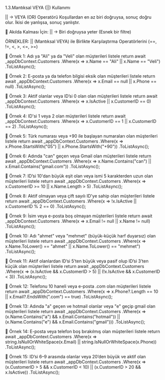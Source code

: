 ﻿1.3.Mantıksal VEYA (||) Kullanımı

|| → VEYA (OR) Operatörü
Koşullardan en az biri doğruysa, sonuç doğru olur.
İkisi de yanlışsa, sonuç yanlıştır.

🧠 Akılda Kalması İçin:
|| → Biri doğruysa yeter (Esnek bir filtre)



 ÖRNEKLER: || (Mantıksal VEYA) ile Birlikte Karşılaştırma Operatörlerini (==, !=, <, >, <=, >=)

 📌 Örnek 1:
 Adı ya "Ali" ya da "Veli" olan müşterileri listele
 return await _appDbContext.Customers
              .Where(x => x.Name == "Ali" || x.Name == "Veli")
              .ToListAsync();

 📌 Örnek 2:
E-posta ya da telefon bilgisi eksik olan müşterileri listele
 return await _appDbContext.Customers
              .Where(x => x.Email == null || x.Phone == null)
              .ToListAsync();


 📌 Örnek 3:
Aktif olanlar veya ID’si 0 olan olan müşterileri listele
 return await _appDbContext.Customers
              .Where(x => x.IsActive || x.CustomerID == 0)
              .ToListAsync();


 📌 Örnek 4:
ID'si 1 veya 2   olan müşterileri listele
 return await _appDbContext.Customers
             .Where(x => x.CustomerID == 1 || x.CustomerID == 2)
              .ToListAsync();


 📌 Örnek 5:
Türk numarası veya +90 ile başlayan numaraları olan müşterileri listele
 return await _appDbContext.Customers
             .Where(x => x.Phone.StartsWith("05") || x.Phone.StartsWith("+90"))
              .ToListAsync();


 📌 Örnek 6:
Adında "can" geçen veya Gmail olan müşterileri listele
 return await _appDbContext.Customers
              .Where(x => x.Name.Contains("can") || x.Email.Contains("gmail.com"))
              .ToListAsync();

 📌 Örnek 7:
ID’si 10'dan büyük  eşit olan veya ismi 5 karakterden uzun  olan müşterileri listele
 return await _appDbContext.Customers
              .Where(x => x.CustomerID >= 10 || x.Name.Length > 5)
              .ToListAsync();


 📌 Örnek 8:
 Aktif olmayan veya çift sayılı ID'ye sahip olan müşterileri listele
 return await _appDbContext.Customers
             .Where(x => !x.IsActive || x.CustomerID % 2 == 0)
              .ToListAsync();

 📌 Örnek 9:
 İsim veya e-posta boş olmayan müşterileri listele
 return await _appDbContext.Customers
             .Where(x => x.Email != null || x.Name != null)
              .ToListAsync();

 📌 Örnek 10:
Adı "ahmet" veya "mehmet" (büyük-küçük harf duyarsız)  olan müşterileri listele
 return await _appDbContext.Customers
              .Where(x => x.Name.ToLower() == "ahmet" || x.Name.ToLower() == "mehmet")
              .ToListAsync();


 📌 Örnek 11:
Aktif olanlardan ID’si 5’ten büyük veya pasif olup ID’si 3’ten küçük olan müşterileri listele
 return await _appDbContext.Customers
            .Where(x => (x.IsActive && x.CustomerID > 5) || (!x.IsActive && x.CustomerID < 3))
              .ToListAsync();



 📌 Örnek 12:
Telefonu 10 haneli veya e-posta .com  olan müşterileri listele
 return await _appDbContext.Customers
              .Where(x => x.Phone?.Length == 10 || x.Email?.EndsWith(".com") == true)
              .ToListAsync();

 📌 Örnek 13:
 Adında "a" geçen ve hotmail olanlar veya "e" geçip gmail  olan müşterileri listele
 return await _appDbContext.Customers
              .Where(x => (x.Name.Contains("a") && x.Email.Contains("hotmail")) || (x.Name.Contains("e") && x.Email.Contains("gmail")))
              .ToListAsync();


 📌 Örnek 14:
 E-posta veya telefon boş bırakılmış olan müşterileri listele
 return await _appDbContext.Customers
              .Where(x => string.IsNullOrWhiteSpace(x.Email) || string.IsNullOrWhiteSpace(x.Phone))
              .ToListAsync();


 📌 Örnek 15:
 ID’si 6–9 arasında olanlar veya 20’den büyük ve aktif  olan müşterileri listele
 return await _appDbContext.Customers
               .Where(x => (x.CustomerID > 5 && x.CustomerID < 10) || (x.CustomerID > 20 && x.IsActive))
              .ToListAsync();

